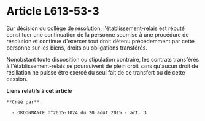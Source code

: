 # Article L613-53-3

Sur décision du collège de résolution, l'établissement-relais est réputé constituer une continuation de la personne soumise à
une procédure de résolution et continue d'exercer tout droit détenu précédemment par cette personne sur les biens, droits ou
obligations transférés. 

Nonobstant toute disposition ou stipulation contraire, les contrats transférés à l'établissement-relais se poursuivent de
plein droit sans qu'aucun droit de résiliation ne puisse être exercé du seul fait de ce transfert ou de cette cession.

**Liens relatifs à cet article**

	**Créé par**:

	  - ORDONNANCE n°2015-1024 du 20 août 2015 - art. 3
